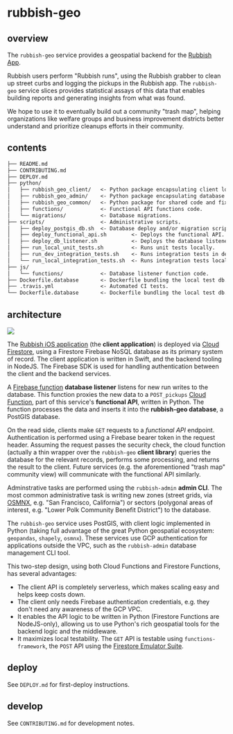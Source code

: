 # rubbish-geo

## overview

The `rubbish-geo` service provides a geospatial backend for the [Rubbish App](https://www.rubbish.love/).

Rubbish users perform "Rubbish runs", using the Rubbish grabber to clean up street curbs and logging the pickups in the Rubbish app. The `rubbish-geo` service slices provides statistical assays of this data that enables building reports and generating insights from what was found.

We hope to use it to eventually build out a community "trash map", helping organizations like welfare groups and business improvement districts better understand and prioritize cleanups efforts in their community.

## contents

```markdown
├── README.md
├── CONTRIBUTING.md
├── DEPLOY.md
├── python/
│   ├── rubbish_geo_client/   <- Python package encapsulating client logic.
│   ├── rubbish_geo_admin/    <- Python package encapsulating database admin.
│   ├── rubbish_geo_common/   <- Python package for shared code and fixtures.
│   ├── functions/            <- Functional API functions code.
│   └── migrations/           <- Database migrations.
├── scripts/                  <- Administrative scripts.
│   ├── deploy_postgis_db.sh  <- Database deploy and/or migration script.
│   ├── deploy_functional_api.sh        <- Deploys the functional API.
│   ├── deploy_db_listener.sh           <- Deploys the database listener.
│   ├── run_local_unit_tests.sh         <- Runs unit tests locally.
│   ├── run_dev_integration_tests.sh    <- Runs integration tests in dev.
│   └── run_local_integration_tests.sh  <- Runs integration tests locally.
├── js/
│   └── functions/            <- Database listener function code.
├── Dockerfile.database       <- Dockerfile bundling the local test db.
├── .travis.yml               <- Automated CI tests.
└── Dockerfile.database       <- Dockerfile bundling the local test db.
```

## architecture

![](https://i.imgur.com/eh3bvgC.png)

The [Rubbish iOS application](https://apps.apple.com/us/app/rubbish-love-where-you-live/id1374702632) (the **client application**) is deployed via [Cloud Firestore](https://firebase.google.com/docs/firestore/), using a Firestore Firebase NoSQL database as its primary system of record. The client application is written in Swift, and the backend tooling in NodeJS. The Firebase SDK is used for handling authentication between the client and the backend services.

A [Firebase function](https://firebase.google.com/docs/functions/) **database listener** listens for new run writes to the database. This function proxies the new data to a `POST_pickups` [Cloud Function](https://console.cloud.google.com/functions/), part of this service's **functional API**, written in Python. The function processes the data and inserts it into the **rubbish-geo database**, a PostGIS database.

On the read side, clients make `GET` requests to a *functional API* endpoint. Authentication is performed using a Firebase bearer token in the request header. Assuming the request passes the security check, the cloud function (actually a thin wrapper over the `rubbish-geo` **client library**) queries the database for the relevant records, performs some processing, and returns the result to the client. Future services (e.g. the aforementioned "trash map" community view) will communicate with the functional API similarly.

Adminstrative tasks are performed using the `rubbish-admin` **admin CLI**. The most common administrative task is writing new zones (street grids, via [OSMNX](https://github.com/gboeing/osmnx), e.g. "San Francisco, California") or sectors (polygonal areas of interest, e.g. "Lower Polk Community Benefit District") to the database.

The `rubbish-geo` service uses PostGIS, with client logic implemented in Python (taking full advantage of the great Python geospatial ecosystem: `geopandas`, `shapely`, `osmnx`). These services use GCP authentication for applications outside the VPC, such as the `rubbish-admin` database management CLI tool.

This two-step design, using both Cloud Functions and Firestore Functions, has several advantages:

* The client API is completely serverless, which makes scaling easy and helps keep costs down.
* The client only needs Firebase authentication credentials, e.g. they don't need any awareness of the GCP VPC.
* It enables the API logic to be written in Python (Firestore Functions are NodeJS-only), allowing us to use Python's rich geospatial tools for the backend logic and the middleware.
* It maximizes local testability. The `GET` API is testable using `functions-framework`, the `POST` API using the [Firestore Emulator Suite](https://firebase.google.com/docs/emulator-suite).

## deploy

See `DEPLOY.md` for first-deploy instructions.

## develop

See `CONTRIBUTING.md` for development notes.
